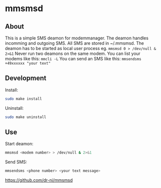 # mmsmsd

## About
This is a simple SMS deamon for modemmanager. The deamon handles incomming and outgoing SMS. All SMS are stored in ~/.mmsmsd. The deamon has to be started as local user process eg. ```mmsmsd 0 > /dev/null & 2>&1``` Never run two deamons on the same modem. You can list your modems like this: 
```mmcli -L```
You can send an SMS like this: ```mmsendsms +49xxxxxx "your text"```

## Development


Install:
```sh
sudo make install
```

Uninstall:
```sh
sudo make uninstall
```

## Use
Start deamon:
```sh
mmsmsd <modem number> > /dev/null & 2>&1
```

Send SMS:
```sh
mmsendsms <phone number> <your text message>
```

https://github.com/dr-ni/mmsmsd
